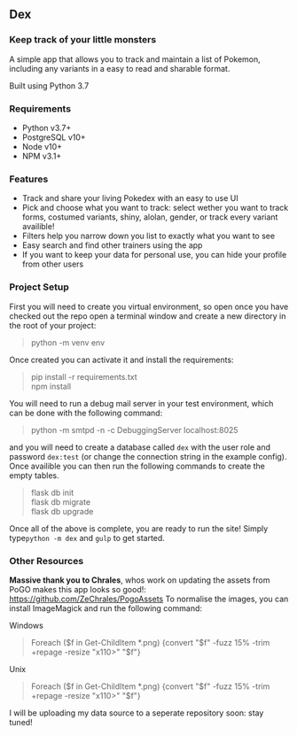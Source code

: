 ## Dex
### Keep track of your little monsters

A simple app that allows you to track and maintain a list of Pokemon, including any variants in a easy to read and sharable format.

Built using Python 3.7

### Requirements
* Python v3.7+
* PostgreSQL v10+
* Node v10+
* NPM v3.1+

### Features
* Track and share your living Pokedex with an easy to use UI
* Pick and choose what you want to track: select wether you want to track forms, costumed variants, shiny, alolan, gender, or track every variant availible!
* Filters help you narrow down you list to exactly what you want to see
* Easy search and find other trainers using the app
* If you want to keep your data for personal use, you can hide your profile from other users 

### Project Setup  
First you will need to create you virtual environment, so open once you have checked out the repo open a terminal window and create a new directory in the root of your project:

> python -m venv env

Once created you can activate it and install the requirements:

> pip install -r requirements.txt  
npm install
 
 You will need to run a debug mail server in your test environment, which can be done with the following command:

 > python -m smtpd -n -c DebuggingServer localhost:8025
 
 and you will need to create a database called `dex` with the user role and password `dex:test` (or change the connection string in the example config). Once availible you can then run the following commands to create the empty tables.
 
 > flask db init  
 flask db migrate  
 flask db upgrade
 
 Once all of the above is complete, you are ready to run the site!  Simply type`python -m dex` and `gulp` to get started.
 
 ### Other Resources
 **Massive thank you to Chrales**, whos work on updating the assets from PoGO makes this app looks so good!: https://github.com/ZeChrales/PogoAssets
 To normalise the images, you can install ImageMagick and run the following command:
 
 Windows
 > Foreach ($f in Get-ChildItem *.png) {convert "$f" -fuzz 15% -trim +repage -resize "x110>" "$f"}
 
 Unix
 > Foreach ($f in Get-ChildItem *.png) {convert "$f" -fuzz 15% -trim +repage -resize "x110>" "$f"}
 
 I will be uploading my data source to a seperate repository soon: stay tuned!